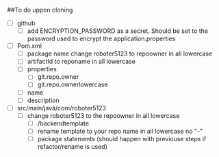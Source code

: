 ##To do uppon cloning

- [ ] github
    - [ ] add ENCRYPTION_PASSWORD as a secret. Should be set to the password used to encrypt the application.properties 

- [ ] Pom.xml
    - [ ] package name change roboter5123 to repoowner in all lowercase
    - [ ] artifactId to reponame in all lowercase
    - [ ] properties
        - [ ] git.repo.owner
        - [ ] git.repo.ownerlowercase
    - [ ] name
    - [ ] description
- [ ] src/main/java/com/roboter5123
    - [ ] change roboter5123 to the repoowner in all lowercase
        - [ ] /backendtemplate
        - [ ] rename template to your repo name in all lowercase no "-"
        - [ ] package statements (should happen with previouse steps if refactor/rename is used)
